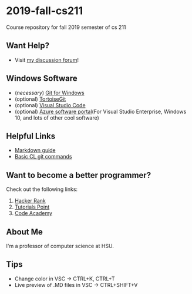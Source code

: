 # 2019-fall-cs211
Course repository for fall 2019 semester of cs 211

## Want Help?
* Visit [my discussion forum](https://forum.lumberhacks.org/)!

## Windows Software
* (*necessary*) [Git for Windows](https://git-scm.com/download/win)
* (optional) [TortoiseGit](https://tortoisegit.org/download/)
* (optional) [Visual Studio Code](https://code.visualstudio.com/)
* (optional) [Azure software portal](https://portal.azure.com/?Microsoft_Azure_Education_correlationId=f039625e-09f8-4661-907f-f4f99087b79d#blade/Microsoft_Azure_Education/EducationMenuBlade/software)(For Visual Studio Enterprise, Windows 10, and lots of other cool software)

## Helpful Links
* [Markdown guide](https://github.com/adam-p/markdown-here/wiki/Markdown-Cheatsheet)
* [Basic CL git commands](https://github.github.com/training-kit/downloads/github-git-cheat-sheet.pdf)

## Want to become a better programmer?  
Check out the following links:
1. [Hacker Rank](https://www.hackerrank.com/domains/cpp)
2. [Tutorials Point](https://www.tutorialspoint.com/cplusplus/index.htm)
3. [Code Academy](https://www.codecademy.com/learn/learn-c-plus-plus)

## About Me
I'm a professor of computer science at HSU.

## Tips
* Change color in VSC -> CTRL+K, CTRL+T
* Live preview of .MD files in VSC -> CTRL+SHIFT+V
